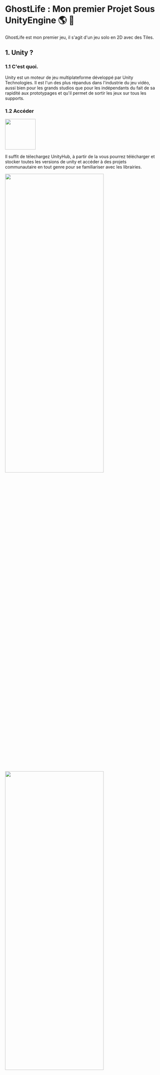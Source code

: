 # GhostLife : Mon premier Projet Sous UnityEngine  :earth_americas: :honeybee:

GhostLife est mon premier jeu, il s'agit d'un jeu solo en 2D avec des Tiles.

## 1. Unity ? 


### 1.1 C'est quoi.

Unity est un moteur de jeu multiplateforme développé par Unity Technologies. Il est l'un des plus répandus dans l'industrie du jeu vidéo, aussi bien pour les grands studios que pour les indépendants du fait de sa rapidité aux prototypages et qu'il permet de sortir les jeux sur tous les supports.


### 1.2 Accéder 

<img src="https://user-images.githubusercontent.com/71081511/101229106-f3ec1480-369e-11eb-94aa-1013e457226f.png" width="100" height="100"/>


Il suffit de télechargez UnityHub,
à partir de la vous pourrez télécharger et stocker toutes les versions de unity 
et accéder à des projets communautaire en tout genre pour se familiariser avec les librairies.

<img src="https://user-images.githubusercontent.com/71081511/101247626-effdd800-371a-11eb-9947-80168c9c26cf.png" width=80% height="50%"/> <img src="https://user-images.githubusercontent.com/71081511/101247631-f4c28c00-371a-11eb-9f8d-53df01e24bff.png" width=80% height="50%"/><img src="https://user-images.githubusercontent.com/71081511/101247632-f7bd7c80-371a-11eb-9090-c8a99c54c30b.png" width=80% height="50%"/>

## 2. Présentation Du Jeu : Les Elements :star:


### 2.1 Les Menus :

![Capture d’écran 2020-12-05 à 16 47 34](https://user-images.githubusercontent.com/71081511/101247633-fa1fd680-371a-11eb-8a32-63e88a467442.png)
![Capture d’écran 2020-12-05 à 17 06 02](https://user-images.githubusercontent.com/71081511/101252819-8e3f6d00-371e-11eb-880d-5acacc2e8357.png)
![Capture d’écran 2020-12-05 à 17 13 26](https://user-images.githubusercontent.com/71081511/101252858-91d2f400-371e-11eb-86cb-e603bf5d5ac0.png)



### 2.2 Le TileUse : 

#### 2.2.1 Le Personnage Principal :

![Capture d’écran 2020-12-05 à 16 47 49 copie](https://user-images.githubusercontent.com/71081511/101247635-fb510380-371a-11eb-88a4-0e60258436ab.png)![Capture d’écran 2020-12-05 à 16 47 49](https://user-images.githubusercontent.com/71081511/101247636-fd1ac700-371a-11eb-9f06-005e9c9ffeb0.png)
![Capture d’écran 2020-12-05 à 16 55 51](https://user-images.githubusercontent.com/71081511/101247651-0ad04c80-371b-11eb-96b7-e28311cfbca9.png)


#### 2.2.2 Enemies :

![Capture d’écran 2020-12-05 à 17 18 07](https://user-images.githubusercontent.com/71081511/101252839-90093080-371e-11eb-8f29-726baa311207.png)

#### 2.2.3 La Scene :

![Capture d’écran 2020-12-05 à 16 48 30](https://user-images.githubusercontent.com/71081511/101247645-0441d500-371b-11eb-9379-f8a90af39d71.png)
![Capture d’écran 2020-12-05 à 16 48 12](https://user-images.githubusercontent.com/71081511/101247644-0310a800-371b-11eb-98fe-e09123c93ad0.png)

#### 2.2.4 Props :

![Capture d’écran 2020-12-05 à 16 48 05](https://user-images.githubusercontent.com/71081511/101247639-ff7d2100-371a-11eb-89b9-bade1e845ff8.png)
![Capture d’écran 2020-12-05 à 16 48 57](https://user-images.githubusercontent.com/71081511/101247648-09068900-371b-11eb-89c1-beafa4f152ac.png)

## 3. Fonctionnalité Du Jeu Proposé par Unity !

### 3.1 Les Librairies: 

### 3.2 


## Meta

Bourdon Maxime – Mbourdon.pro@gmail.com

[https://github.com/Mbourdon95/github-link](https://github.com/Mbourdon95/)
